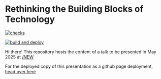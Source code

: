 # Rethinking the Building Blocks of Technology

[![checks](https://github.com/JayRovacsek/slashnew-presentation-may-2025/actions/workflows/checks.yaml/badge.svg)](https://github.com/JayRovacsek/slashnew-presentation-may-2025/actions/workflows/checks.yaml)

[![build and deploy](https://github.com/JayRovacsek/slashnew-presentation-may-2025/actions/workflows/deploy.yaml/badge.svg)](https://github.com/JayRovacsek/slashnew-presentation-may-2025/actions/workflows/deploy.yaml)

Hi there! This repository hosts the content of a talk to be presented in
May 2025 at [/NEW](http://slashnew.tech/)

For the deployed copy of this presentation as a github page deployment, [head over here](https://jayrovacsek.github.io/slashnew-presentation-may-2025/#/)
